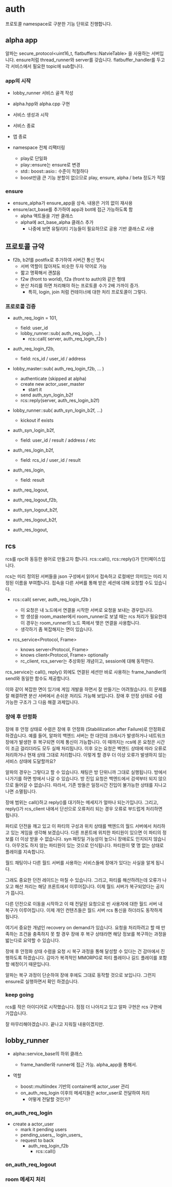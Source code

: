 # auth 

프로토콜 namespace로 구분한 기능 단위로 진행합니다. 

## alpha app 

알파는 secure_protocol<uint16_t, flatbuffers::NatvieTable> 을 사용하는 서버입니다. 
ensure처럼 thread_runner와 server를 갖습니다. flatbuffer_handler를 두고 각 서비스에서 
필요한 topic에 sub합니다. 

### app의 시작 

- lobby_runner 서비스 골격 작성 
- alpha.hpp와 alpha.cpp 구현 
- 서비스 생성과 시작 
- 서비스 종료
- 앱 종료 

- namespace 전체 리팩터링
  - play로 단일화 
  - play::ensure는 ensure로 변경 
  - std:: boost::asio:: 수준이 적절하다 
  - boost만큼 큰 기능 분할이 없으므로 play, ensure, alpha / beta 정도가 적절


### ensure

- ensure_alpha가 ensure_app을 상속. 내용은 거의 없이 재사용 
- ensure/act_base를 추가하여 app과 bot에 접근 가능하도록 함 
  - alpha 액트들을 기반 클래스 
  - alpha에 act_base_alpha 클래스 추가 
    - 나중에 보면 유틸리티 기능들이 필요하므로 공용 기반 클래스로 사용 

## 프로토콜 규약 

- f2b, b2f를 postfix로 추가하여 서버간 통신 명시 
  - 서버 역할이 많아져도 비슷한 두자 약어로 가능 
  - 짧고 명확해서 괜찮음 
  - f2w (front to world), f2a (front to auth)와 같은 형태
  - 분산 처리를 하면 처리해야 하는 프로토콜 수가 2배 가까이 증가. 
    - 특히, login, join 처럼 컨테이너에 대한 처리 프로토콜이 그렇다. 

### 프로로콜 검증 

- auth_req_login = 101, 
  - field: user_id  
  - lobby_runner::sub( auth_req_login, ...)
    - rcs::call( server, auth_req_login_f2b )

- auth_req_login_f2b,
  - field: rcs_id / user_id / address 

- lobby_master::sub( auth_req_login_f2b, ... )
  - authenticate (skipped at alpha)
  - create new actor_user_master
    - start it 
  - send auth_syn_login_b2f
  - rcs::reply(server, auth_res_login_b2f)  

- lobby_runner::sub( auth_syn_login_b2f, ...)
  - kickout if exists

- auth_syn_login_b2f,
  - field: user_id / result / address / etc

- auth_res_login_b2f, 
  - field: rcs_id / user_id / result  

- auth_res_login, 
  - field: result

- auth_req_logout,
- auth_req_logout_f2b, 
- auth_syn_logout_b2f, 
- auth_res_logout_b2f,
- auth_res_logout,


## rcs

rcs를 rpc와 동등한 용어로 만들고자 합니다. rcs::call(), rcs::reply()가 인터페이스입니다. 

rcs는 미리 정의된 서버들을 json 구성에서 읽어서 접속하고 로컬에만 의미있는 미리 지정된 
이름을 부여합니다. 접속을 다른 서버를 통해 받은 세션에 대해 요청할 수도 있습니다.   

- rcs::call( server, auth_req_login_f2b )
  - 이 요청은 내 노드에서 연결을 시작한 서버로 요청을 보내는 경우입니다.
  - 방 생성을 room_master에서 room_runner로 보낼 때는 rcs 처리가 필요한데 
    이 경우는 room_runner의 노드 쪽에서 맺은 연결을 사용합니다. 
  - 생각하기 좀 복잡해지는 면이 있습니다. 

- rcs_service<Protocol, Frame>
  - knows server<Protocol, Frame>
  - knows client<Protocol, Frame> optionally
  - rc_client, rcs_server는 추상화된 개념이고, session에 대해 동작한다.            

rcs_service는 call(), reply() 외에도 연결된 세션만 바로 사용하는 frame_handler의 
send와 동일한 함수도 제공합니다. 

이와 같이 복잡한 면이 있기에 게임 개발을 하면서 잘 만들기는 어려웠습니다. 이 문제를 
잘 해결하면 분산 서버에서 손쉬운 처리도 가능해 보입니다. 장애 후 안정 상태로 수렴 
가능한 구조가 그 다음 해결 과제입니다. 


### 장애 후 안정화

장애 후 안정 상태로 수렴은 장애 후 안정화 (Stabililization after Failure)로 안정화로 하겠습니다. 
예를 들어, 알파의 백엔드 서버는 한 대인데 크래시가 발생하거나 네트워크 장애가 발생한 후 
복구되면 이제 통신이 가능합니다. 이 때까지는 rcs에 온 요청은 시간이 조금 걸리더라도 모두 
실패 처리됩니다. 이후 오는 요청은 벡엔드 상태에 따라 오류로 처리하거나 현재 상태 그대로 
처리합니다. 이렇게 할 경우 더 이상 오류가 발생하지 않는 서비스 상태에 도달할까요? 

알파의 경우는 그렇다고 할 수 있습니다. 채팅은 방 단위니까 그대로 실행됩니다. 방에서 
나가기를 하면 방에서 나갈 수 있습니다. 방 진입 요청은 백엔드에서 검색부터 되지 않으므로 
들어갈 수 없습니다. 따라서, 기존 방들은 일정시간 진입이 불가능한 상태를 지나고 나면 
소멸됩니다. 

장애 범위는 call()하고 reply()를 대기하는 메세지가 얼마나 되는가입니다. 그리고, reply()가 
rcs_client 내에서 단선으로 오류처리 되는 경우 오류로 부드럽게 처리하면 됩니다. 

파티로 던전을 깨고 있고 이 파티의 구성과 위치 상태를 백엔드의 월드 서버에서 처리하고 있는 
게임을 생각해 보겠습니다. 다른 프론트에 위치한 파티원이 있으면 이 파티의 정보를 더 이상 
받을 수 없습니다. syn 패킷일 가능성이 높으니 장애로도 인지되지 않습니다. 아무것도 
하지 않는 파티원이 있는 것으로 인식됩니다. 파티원이 몇 명 없는 상태로 플레이를 지속합니다. 

월드 채팅이나 다른 월드 서버를 사용하는 서비스들에 장애가 있다는 사실을 알게 됩니다. 

그래도 중요한 던전 레이드는 마칠 수 있습니다. 그리고, 파티를 해산하려는데 오류가 나오고 
해산 처리는 해당 프론트에서 이루어집니다. 이제 월드 서버가 복구되었다는 공지가 뜹니다. 

다른 던전으로 이동을 시작하고 이 때 전달된 요청으로 빈 사용자에 대한 월드 서버 내 
복구가 이루어집니다. 이제 개인 컨텐츠들은 월드 서버 rcs 통신을 하더라도 동작하게 됩니다. 

여기서 중요한 개념인 recovery on demand가 있습니다. 요청을 처리하려고 할 때 만족하는 
조건을 충족하지 못 할 경우 장애 후 복구 상태라면 해당 정보를 복구하는 과정을 밟는다로 
요약할 수 있습니다. 

장애 후 안정화 상태 수렴을 요청 시 복구 과정을 통해 달성할 수 있다는 건 감마에서 
진행하도록 하겠습니다. 감마가 복격적인 MMORPG로 파티 플레이나 길드 플레이를 포함할 예정이기 
때문입니다. 

알파는 복구 과정이 단순하여 장애 후에도 그대로 동작할 것으로 보입니다. 그런지 ensure로 
실행하면서 확인 하겠습니다. 

### keep going 

rcs를 작은 아이디어로 시작했습니다. 점점 더 나아지고 있고 알파 구현은 rcs 구현에 가깝습니다. 

잘 마무리해야겠습니다. 끝나고 지워질 내용이겠지만. 


## lobby_runner 

- alpha::service_base의 하위 클래스 
  - frame_handler와 runner에 접근 가능. alpha_app을 통해서. 

- 역할 
  - boost::multiindex 기반의 container에 actor_user 관리 
  - on_auth_req_login 이후의 메세지들은 actor_user로 전달하여 처리 
    - 어떻게 전달할 것인가? 
    
### on_auth_req_login

- create a actor_user 
  - mark it pending users 
  - pending_users_, login_users_
  - request to back 
    - auth_req_login_f2b 
      - rcs::call()




### on_auth_req_logout



### room 메세지 처리 




